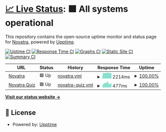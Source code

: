 # [📈 Live Status](https://status.novatra.in): <!--live status--> **🟩 All systems operational**

This repository contains the open-source uptime monitor and status page for [Novatra](https://novatra.in), powered by [Upptime](https://github.com/upptime/upptime).

[![Uptime CI](https://github.com/NovatraX/status-page/workflows/Uptime%20CI/badge.svg)](https://github.com/Novatrax/status-page/actions?query=workflow%3A%22Uptime+CI%22)
[![Response Time CI](https://github.com/NovatraX/status-page/workflows/Response%20Time%20CI/badge.svg)](https://github.com/Novatrax/status-page/actions?query=workflow%3A%22Response+Time+CI%22)
[![Graphs CI](https://github.com/Novatra/uptimerX/status-page/Graphs%20CI/badge.svg)](https://github.com/Novatrax/status-page/actions?query=workflow%3A%22Graphs+CI%22)
[![Static Site CI](https://github.com/NovatraX/status-page/workflows/Static%20Site%20CI/badge.svg)](https://github.com/Novatrax/status-page/actions?query=workflow%3A%22Static+Site+CI%22)
[![Summary CI](https://github.com/NovatraX/status-page/workflows/Summary%20CI/badge.svg)](https://github.com/Novatrax/status-page/actions?query=workflow%3A%22Summary+CI%22)

<!--start: status pages-->
<!-- This summary is generated by Upptime (https://github.com/upptime/upptime) -->
<!-- Do not edit this manually, your changes will be overwritten -->
<!-- prettier-ignore -->
| URL | Status | History | Response Time | Uptime |
| --- | ------ | ------- | ------------- | ------ |
| <img alt="" src="https://icons.duckduckgo.com/ip3/novatra.in.ico" height="13"> [Novatra](https://novatra.in) | 🟩 Up | [novatra.yml](https://github.com/NovatraX/status-page/commits/HEAD/history/novatra.yml) | <details><summary><img alt="Response time graph" src="./graphs/novatra/response-time-week.png" height="20"> 2214ms</summary><br><a href="https://status.novatra.in/history/novatra"><img alt="Response time 1807" src="https://img.shields.io/endpoint?url=https%3A%2F%2Fraw.githubusercontent.com%2FNovatraX%2Fstatus-page%2FHEAD%2Fapi%2Fnovatra%2Fresponse-time.json"></a><br><a href="https://status.novatra.in/history/novatra"><img alt="24-hour response time 2103" src="https://img.shields.io/endpoint?url=https%3A%2F%2Fraw.githubusercontent.com%2FNovatraX%2Fstatus-page%2FHEAD%2Fapi%2Fnovatra%2Fresponse-time-day.json"></a><br><a href="https://status.novatra.in/history/novatra"><img alt="7-day response time 2214" src="https://img.shields.io/endpoint?url=https%3A%2F%2Fraw.githubusercontent.com%2FNovatraX%2Fstatus-page%2FHEAD%2Fapi%2Fnovatra%2Fresponse-time-week.json"></a><br><a href="https://status.novatra.in/history/novatra"><img alt="30-day response time 1807" src="https://img.shields.io/endpoint?url=https%3A%2F%2Fraw.githubusercontent.com%2FNovatraX%2Fstatus-page%2FHEAD%2Fapi%2Fnovatra%2Fresponse-time-month.json"></a><br><a href="https://status.novatra.in/history/novatra"><img alt="1-year response time 1807" src="https://img.shields.io/endpoint?url=https%3A%2F%2Fraw.githubusercontent.com%2FNovatraX%2Fstatus-page%2FHEAD%2Fapi%2Fnovatra%2Fresponse-time-year.json"></a></details> | <details><summary><a href="https://status.novatra.in/history/novatra">100.00%</a></summary><a href="https://status.novatra.in/history/novatra"><img alt="All-time uptime 99.74%" src="https://img.shields.io/endpoint?url=https%3A%2F%2Fraw.githubusercontent.com%2FNovatraX%2Fstatus-page%2FHEAD%2Fapi%2Fnovatra%2Fuptime.json"></a><br><a href="https://status.novatra.in/history/novatra"><img alt="24-hour uptime 100.00%" src="https://img.shields.io/endpoint?url=https%3A%2F%2Fraw.githubusercontent.com%2FNovatraX%2Fstatus-page%2FHEAD%2Fapi%2Fnovatra%2Fuptime-day.json"></a><br><a href="https://status.novatra.in/history/novatra"><img alt="7-day uptime 100.00%" src="https://img.shields.io/endpoint?url=https%3A%2F%2Fraw.githubusercontent.com%2FNovatraX%2Fstatus-page%2FHEAD%2Fapi%2Fnovatra%2Fuptime-week.json"></a><br><a href="https://status.novatra.in/history/novatra"><img alt="30-day uptime 99.74%" src="https://img.shields.io/endpoint?url=https%3A%2F%2Fraw.githubusercontent.com%2FNovatraX%2Fstatus-page%2FHEAD%2Fapi%2Fnovatra%2Fuptime-month.json"></a><br><a href="https://status.novatra.in/history/novatra"><img alt="1-year uptime 99.74%" src="https://img.shields.io/endpoint?url=https%3A%2F%2Fraw.githubusercontent.com%2FNovatraX%2Fstatus-page%2FHEAD%2Fapi%2Fnovatra%2Fuptime-year.json"></a></details>
| <img alt="" src="https://novatra.in/static/imgs/favicon.ico" height="13"> [Novatra Quiz](https://quiz.novatra.in) | 🟩 Up | [novatra-quiz.yml](https://github.com/NovatraX/status-page/commits/HEAD/history/novatra-quiz.yml) | <details><summary><img alt="Response time graph" src="./graphs/novatra-quiz/response-time-week.png" height="20"> 477ms</summary><br><a href="https://status.novatra.in/history/novatra-quiz"><img alt="Response time 516" src="https://img.shields.io/endpoint?url=https%3A%2F%2Fraw.githubusercontent.com%2FNovatraX%2Fstatus-page%2FHEAD%2Fapi%2Fnovatra-quiz%2Fresponse-time.json"></a><br><a href="https://status.novatra.in/history/novatra-quiz"><img alt="24-hour response time 516" src="https://img.shields.io/endpoint?url=https%3A%2F%2Fraw.githubusercontent.com%2FNovatraX%2Fstatus-page%2FHEAD%2Fapi%2Fnovatra-quiz%2Fresponse-time-day.json"></a><br><a href="https://status.novatra.in/history/novatra-quiz"><img alt="7-day response time 477" src="https://img.shields.io/endpoint?url=https%3A%2F%2Fraw.githubusercontent.com%2FNovatraX%2Fstatus-page%2FHEAD%2Fapi%2Fnovatra-quiz%2Fresponse-time-week.json"></a><br><a href="https://status.novatra.in/history/novatra-quiz"><img alt="30-day response time 516" src="https://img.shields.io/endpoint?url=https%3A%2F%2Fraw.githubusercontent.com%2FNovatraX%2Fstatus-page%2FHEAD%2Fapi%2Fnovatra-quiz%2Fresponse-time-month.json"></a><br><a href="https://status.novatra.in/history/novatra-quiz"><img alt="1-year response time 516" src="https://img.shields.io/endpoint?url=https%3A%2F%2Fraw.githubusercontent.com%2FNovatraX%2Fstatus-page%2FHEAD%2Fapi%2Fnovatra-quiz%2Fresponse-time-year.json"></a></details> | <details><summary><a href="https://status.novatra.in/history/novatra-quiz">100.00%</a></summary><a href="https://status.novatra.in/history/novatra-quiz"><img alt="All-time uptime 100.00%" src="https://img.shields.io/endpoint?url=https%3A%2F%2Fraw.githubusercontent.com%2FNovatraX%2Fstatus-page%2FHEAD%2Fapi%2Fnovatra-quiz%2Fuptime.json"></a><br><a href="https://status.novatra.in/history/novatra-quiz"><img alt="24-hour uptime 100.00%" src="https://img.shields.io/endpoint?url=https%3A%2F%2Fraw.githubusercontent.com%2FNovatraX%2Fstatus-page%2FHEAD%2Fapi%2Fnovatra-quiz%2Fuptime-day.json"></a><br><a href="https://status.novatra.in/history/novatra-quiz"><img alt="7-day uptime 100.00%" src="https://img.shields.io/endpoint?url=https%3A%2F%2Fraw.githubusercontent.com%2FNovatraX%2Fstatus-page%2FHEAD%2Fapi%2Fnovatra-quiz%2Fuptime-week.json"></a><br><a href="https://status.novatra.in/history/novatra-quiz"><img alt="30-day uptime 100.00%" src="https://img.shields.io/endpoint?url=https%3A%2F%2Fraw.githubusercontent.com%2FNovatraX%2Fstatus-page%2FHEAD%2Fapi%2Fnovatra-quiz%2Fuptime-month.json"></a><br><a href="https://status.novatra.in/history/novatra-quiz"><img alt="1-year uptime 100.00%" src="https://img.shields.io/endpoint?url=https%3A%2F%2Fraw.githubusercontent.com%2FNovatraX%2Fstatus-page%2FHEAD%2Fapi%2Fnovatra-quiz%2Fuptime-year.json"></a></details>

<!--end: status pages-->

[**Visit our status website →**](https://status.novatra.in)

## 📄 License

- Powered by: [Upptime](https://github.com/upptime/upptime)
